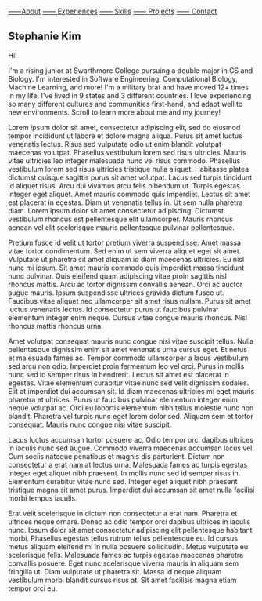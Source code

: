 <html lang="en">
<head>
    <meta charset="UTF-8">
    <meta http-equiv="X-UA-Compatible" content="IE=edge">
    <meta name="viewport" content="width=device-width, initial-scale=1.0">
    <title>Stephanie's Website</title>
    <link rel="stylesheet" href="styles.css">
    <link rel="stylesheet" href="https://cdnjs.cloudflare.com/ajax/libs/aos/2.3.4/aos.css">
    <link rel="stylesheet" href="https://fonts.googleapis.com"> 
</head>
<body>
    <!--Menu Section-->
    <nav class="sidenav">
      <a href="#about">⸺About</a>
      <a href="#experiences">⸺ Experiences</a>
      <a href="#skills">⸺ Skills</a>
      <a href="#projects">⸺ Projects</a>
      <a href="#contact">⸺ Contact</a>
  </nav>

<div class="main">
  <h2>Stephanie Kim</h2>
  <a id="about"><p>Hi!</p></a>
  <p>I'm a rising junior at Swarthmore College pursuing a double major in CS and Biology. I'm interested in Software Engineering, Computational Biology, Machine Learning, and more! I'm a military brat and have moved 12+ times in my life. I've lived in 9 states and 3 different countries. I love experiencing so many different cultures and communities first-hand, and adapt well to new environments. Scroll to learn more about me and my journey! </p>
</div>  

<div class="main">
  <a id="experiences"><p>Lorem ipsum dolor sit amet, consectetur adipiscing elit, sed do eiusmod tempor incididunt ut labore et dolore magna aliqua. Purus sit amet luctus venenatis lectus. Risus sed vulputate odio ut enim blandit volutpat maecenas volutpat. Phasellus vestibulum lorem sed risus ultricies. Mauris vitae ultricies leo integer malesuada nunc vel risus commodo. Phasellus vestibulum lorem sed risus ultricies tristique nulla aliquet. Habitasse platea dictumst quisque sagittis purus sit amet volutpat. Lacus sed turpis tincidunt id aliquet risus. Arcu dui vivamus arcu felis bibendum ut. Turpis egestas integer eget aliquet. Amet mauris commodo quis imperdiet. Lectus sit amet est placerat in egestas. Diam ut venenatis tellus in. Ut sem nulla pharetra diam. Lorem ipsum dolor sit amet consectetur adipiscing. Dictumst vestibulum rhoncus est pellentesque elit ullamcorper. Mauris rhoncus aenean vel elit scelerisque mauris pellentesque pulvinar pellentesque.

Pretium fusce id velit ut tortor pretium viverra suspendisse. Amet massa vitae tortor condimentum. Sed enim ut sem viverra aliquet eget sit amet. Vulputate ut pharetra sit amet aliquam id diam maecenas ultricies. Eu nisl nunc mi ipsum. Sit amet mauris commodo quis imperdiet massa tincidunt nunc pulvinar. Quis eleifend quam adipiscing vitae proin sagittis nisl rhoncus mattis. Arcu ac tortor dignissim convallis aenean. Orci ac auctor augue mauris. Ipsum suspendisse ultrices gravida dictum fusce ut. Faucibus vitae aliquet nec ullamcorper sit amet risus nullam. Purus sit amet luctus venenatis lectus. Id consectetur purus ut faucibus pulvinar elementum integer enim neque. Cursus vitae congue mauris rhoncus. Nisl rhoncus mattis rhoncus urna.

Amet volutpat consequat mauris nunc congue nisi vitae suscipit tellus. Nulla pellentesque dignissim enim sit amet venenatis urna cursus eget. Et netus et malesuada fames ac. Tempor commodo ullamcorper a lacus vestibulum sed arcu non odio. Imperdiet proin fermentum leo vel orci. Purus in mollis nunc sed id semper risus in hendrerit. Lectus sit amet est placerat in egestas. Vitae elementum curabitur vitae nunc sed velit dignissim sodales. Elit at imperdiet dui accumsan sit. Id diam maecenas ultricies mi eget mauris pharetra et ultrices. Purus ut faucibus pulvinar elementum integer enim neque volutpat ac. Orci eu lobortis elementum nibh tellus molestie nunc non blandit. Pharetra vel turpis nunc eget lorem dolor sed. Aliquam sem et tortor consequat. Mauris nunc congue nisi vitae suscipit.

Lacus luctus accumsan tortor posuere ac. Odio tempor orci dapibus ultrices in iaculis nunc sed augue. Commodo viverra maecenas accumsan lacus vel. Cum sociis natoque penatibus et magnis dis parturient. Dictum non consectetur a erat nam at lectus urna. Malesuada fames ac turpis egestas integer eget aliquet nibh praesent. In mollis nunc sed id semper risus in. Elementum curabitur vitae nunc sed. Integer eget aliquet nibh praesent tristique magna sit amet purus. Imperdiet dui accumsan sit amet nulla facilisi morbi tempus iaculis.

Erat velit scelerisque in dictum non consectetur a erat nam. Pharetra et ultrices neque ornare. Donec ac odio tempor orci dapibus ultrices in iaculis nunc. Ipsum dolor sit amet consectetur adipiscing elit pellentesque habitant morbi. Phasellus egestas tellus rutrum tellus pellentesque eu. Id cursus metus aliquam eleifend mi in nulla posuere sollicitudin. Metus vulputate eu scelerisque felis. Malesuada fames ac turpis egestas maecenas pharetra convallis posuere. Eget nunc scelerisque viverra mauris in aliquam sem fringilla ut. Diam vulputate ut pharetra sit. Massa id neque aliquam vestibulum morbi blandit cursus risus at. Sit amet facilisis magna etiam tempor orci eu.</p></a>

</body>
